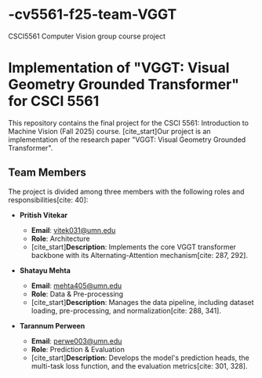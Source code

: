 # -cv5561-f25-team-VGGT
CSCI5561 Computer Vision group course project
# Implementation of "VGGT: Visual Geometry Grounded Transformer" for CSCI 5561

This repository contains the final project for the CSCI 5561: Introduction to Machine Vision (Fall 2025) course. [cite_start]Our project is an implementation of the research paper "VGGT: Visual Geometry Grounded Transformer".

## Team Members

The project is divided among three members with the following roles and responsibilities[cite: 40]:

* **Pritish Vitekar**
    * **Email**: vitek031@umn.edu
    * **Role**: Architecture
    * [cite_start]**Description**: Implements the core VGGT transformer backbone with its Alternating-Attention mechanism[cite: 287, 292].

* **Shatayu Mehta**
    * **Email**: mehta405@umn.edu
    * **Role**: Data & Pre-processing
    * [cite_start]**Description**: Manages the data pipeline, including dataset loading, pre-processing, and normalization[cite: 288, 341].

* **Tarannum Perween**
    * **Email**: perwe003@umn.edu
    * **Role**: Prediction & Evaluation
    * [cite_start]**Description**: Develops the model's prediction heads, the multi-task loss function, and the evaluation metrics[cite: 301, 328].
